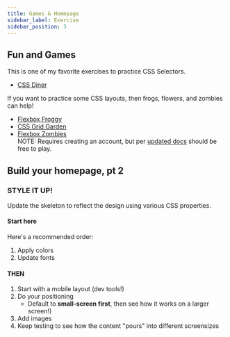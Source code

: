 ```yaml
---
title: Games & Homepage
sidebar_label: Exercise
sidebar_position: 3
---
```


<!-- markdownlint-disable no-inline-html no-trailing-punctuation -->
## Fun and Games

This is one of my favorite exercises to practice CSS Selectors.

* [CSS Diner](https://flukeout.github.io/)

If you want to practice some CSS layouts, then frogs, flowers, and zombies can help!

* [Flexbox Froggy](https://flexboxfroggy.com/)
* [CSS Grid Garden](https://cssgridgarden.com/)
* [Flexbox Zombies](https://mastery.games/flexboxzombies/)
   <br/> NOTE: Requires creating an account, but per [updated docs](https://mastery.games/post/flexboxzombies2/) should be free to play.

## Build your homepage, pt 2

### STYLE IT UP!

Update the skeleton to reflect the design using various CSS properties.

#### Start here

Here's a recommended order:

1. Apply colors
2. Update fonts

#### THEN

1. Start with a mobile layout (dev tools!)
2. Do your positioning
    * Default to **small-screen first**, then see how it works on a larger screen!)
3. Add images
4. Keep testing to see how the content "pours" into different screensizes
